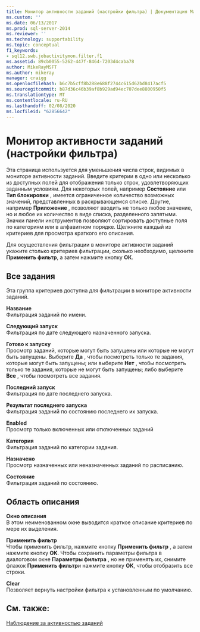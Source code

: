 ```yaml
---
title: Монитор активности заданий (настройки фильтра) | Документация Майкрософт
ms.custom: ''
ms.date: 06/13/2017
ms.prod: sql-server-2014
ms.reviewer: ''
ms.technology: supportability
ms.topic: conceptual
f1_keywords:
- sql12.swb.jobactivitymon.filter.f1
ms.assetid: 89cb0055-5262-447f-8464-7203d4caba78
author: MikeRayMSFT
ms.author: mikeray
manager: craigg
ms.openlocfilehash: b6c7b5cff8b288e688f2744c615d62bd8417acf5
ms.sourcegitcommit: b87d36c46b39af8b929ad94ec707dee8800950f5
ms.translationtype: MT
ms.contentlocale: ru-RU
ms.lasthandoff: 02/08/2020
ms.locfileid: "62856642"
---
```

# <a name="job-activity-monitor-filter-settings"></a>Монитор активности заданий (настройки фильтра)
  Эта страница используется для уменьшения числа строк, видимых в мониторе активности заданий. Введите критерии в одно или несколько из доступных полей для отображения только строк, удовлетворяющих заданным условиям. Для некоторых полей, например **Состояние** или **Тип блокировки** , имеется ограниченное количество возможных значений, представленных в раскрывающемся списке. Другие, например **Приложение** , позволяют вводить не только любое значение, но и любое их количество в виде списка, разделенного запятыми. Значки панели инструментов позволяют сортировать доступные поля по категориям или в алфавитном порядке. Щелкните каждый из критериев для просмотра краткого его описания.  
  
 Для осуществления фильтрации в мониторе активности заданий укажите столько критериев фильтрации, сколько необходимо, щелкните **Применить фильтр**, а затем нажмите кнопку **ОК**.  
  
## <a name="all-jobs"></a>Все задания  
 Эта группа критериев доступна для фильтрации в мониторе активности заданий.  
  
 **Название**  
 Фильтрация заданий по имени.  
  
 **Следующий запуск**  
 Фильтрация по дате следующего назначенного запуска.  
  
 **Готово к запуску**  
 Просмотр заданий, которые могут быть запущены или которые не могут быть запущены. Выберите **Да** , чтобы посмотреть только те задания, которые могут быть запущены; или выберите **Нет** , чтобы посмотреть только те задания, которые не могут быть запущены; либо выберите **Все** , чтобы посмотреть все задания.  
  
 **Последний запуск**  
 Фильтрация по дате последнего запуска.  
  
 **Результат последнего запуска**  
 Фильтрация заданий по состоянию последнего их запуска.  
  
 **Enabled**  
 Просмотр только включенных или отключенных заданий  
  
 **Категория**  
 Фильтрация заданий по категории задания.  
  
 **Назначено**  
 Просмотр назначенных или неназначенных заданий по расписанию.  
  
 **Состояние**  
 Фильтрация заданий по состоянию.  
  
## <a name="description-area"></a>Область описания  
 **Окно описания**  
 В этом неименованном окне выводится краткое описание критериев по мере их выделения.  
  
 **Применить фильтр**  
 Чтобы применить фильтр, нажмите кнопку **Применить фильтр** , а затем нажмите кнопку **ОК**. Чтобы сохранить параметры фильтра в диалоговом окне **Параметры фильтра** , но не применять их, снимите флажок **Применить фильтр**и нажмите кнопку **ОК**, чтобы отобразить все строки.  
  
 **Clear**  
 Позволяет вернуть настройки фильтра к установленным по умолчанию.  
  
## <a name="see-also"></a>См. также:  
 [Наблюдение за активностью заданий](../../ssms/agent/monitor-job-activity.md)  
  
  

